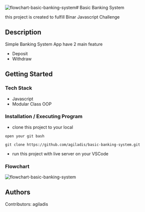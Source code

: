 ![flowchart-basic-banking-system](https://github.com/agiladis/basic-banking-system/assets/66274213/6130c3fd-b81b-4e82-992e-cc0c941c8c5c)# Basic Banking System

this project is created to fulfill Binar Javascript Challenge

## Description

Simple Banking System App have 2 main feature

- Deposit
- Withdraw

## Getting Started

### Tech Stack

- Javascript
- Modular Class OOP

### Installation / Executing Program

- clone this project to your local

```
open your git bash
```

```
git clone https://github.com/agiladis/basic-banking-system.git
```

- run this project with live server on your VSCode

### Flowchart
![flowchart-basic-banking-system](https://github.com/agiladis/basic-banking-system/assets/66274213/a26e796d-fa55-4a3e-a027-eeb1edf53684)


## Authors

Contributors: agiladis
